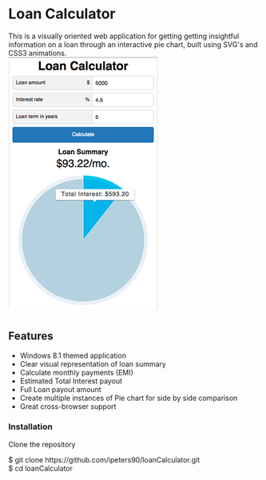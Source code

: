 # Loan Calculator
This is a visually oriented web application for getting getting insightful information on a loan through an interactive pie chart, built using SVG's and CSS3 animations.  
![Alt text](/calc_screenshot.png?raw=true "Calculator screenshot")
# <h2>Features</h2>
<ul>
  <li>Windows 8.1 themed application</li>
  <li>Clear visual representation of loan summary</li>
  <li>Calculate monthly payments (EMI)</li>
  <li>Estimated Total Interest payout </li>
  <li>Full Loan payout amount</li>
  <li>Create multiple instances of Pie chart for side by side comparison</li>
  <li>Great cross-browser support</li>
</ul>
<h3>Installation</h3>

Clone the repository

<div>$ git clone https://github.com/ipeters90/loanCalculator.git <br>$ cd loanCalculator</div>
